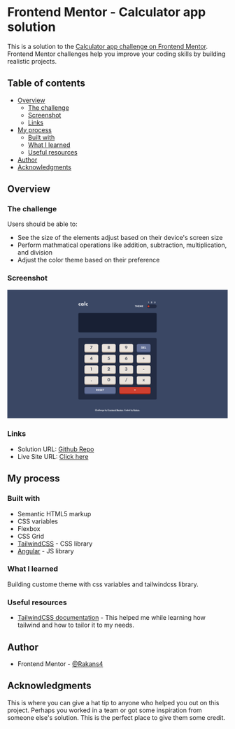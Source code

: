 # Frontend Mentor - Calculator app solution

This is a solution to the [Calculator app challenge on Frontend Mentor](https://www.frontendmentor.io/challenges/calculator-app-9lteq5N29). Frontend Mentor challenges help you improve your coding skills by building realistic projects. 

## Table of contents

- [Overview](#overview)
  - [The challenge](#the-challenge)
  - [Screenshot](#screenshot)
  - [Links](#links)
- [My process](#my-process)
  - [Built with](#built-with)
  - [What I learned](#what-i-learned)
  - [Useful resources](#useful-resources)
- [Author](#author)
- [Acknowledgments](#acknowledgments)


## Overview

### The challenge

Users should be able to:

- See the size of the elements adjust based on their device's screen size
- Perform mathmatical operations like addition, subtraction, multiplication, and division
- Adjust the color theme based on their preference

### Screenshot

![](./screenshot.png)

### Links

- Solution URL: [Github Repo](https://github.com/Rakans4/Calculator)
- Live Site URL: [Click here](https://calc-multi-themed.netlify.app/)

## My process

### Built with

- Semantic HTML5 markup
- CSS variables
- Flexbox
- CSS Grid
- [TailwindCSS](https://tailwindcss.com/) - CSS library
- [Angular](https://angular.io/) - JS library


### What I learned

Building custome theme with css variables and tailwindcss library.

### Useful resources

- [TailwindCSS documentation](https://tailwindcss.com/docs) - This helped me while learning how tailwind and how to tailor it to my needs. 

## Author

- Frontend Mentor - [@Rakans4](https://www.frontendmentor.io/profile/Rakans4)


## Acknowledgments

This is where you can give a hat tip to anyone who helped you out on this project. Perhaps you worked in a team or got some inspiration from someone else's solution. This is the perfect place to give them some credit.


